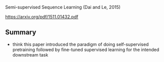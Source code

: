 Semi-supervised Sequence Learning (Dai and Le, 2015)

https://arxiv.org/pdf/1511.01432.pdf

## Summary
- think this paper introduced the paradigm of doing self-supervised pretraining followed by fine-tuned supervised learning for the intended downstream task
